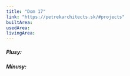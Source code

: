 ```yaml
---
title: "Dom 17"
link: "https://petrekarchitects.sk/#projects"
builtArea:
usedArea:
livingArea:
---
```


##### Plusy:


##### Mínusy:

